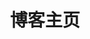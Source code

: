 ---
home: true
layout: Blog
icon: home
title: 博客主页
heroImage: /icon.jpeg
heroText: Tiktok SJ
heroFullScreen: true
tagline: 年龄快13，爱喝碳酸饮料，是碳基生物，两个眼睛一个鼻子。
footer: 自定义你的页脚文字
---